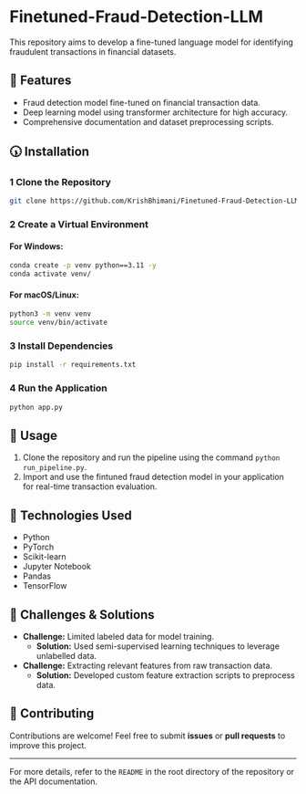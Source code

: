 # **Finetuned-Fraud-Detection-LLM**

This repository aims to develop a fine-tuned language model for identifying fraudulent transactions in financial datasets.

## 🚀 Features

- Fraud detection model fine-tuned on financial transaction data.
- Deep learning model using transformer architecture for high accuracy.
- Comprehensive documentation and dataset preprocessing scripts.

## 🕠️ Installation

### 1 Clone the Repository

```sh
git clone https://github.com/KrishBhimani/Finetuned-Fraud-Detection-LLM.git
```

### 2 Create a Virtual Environment

#### For Windows:
```sh
conda create -p venv python==3.11 -y
conda activate venv/
```

#### For macOS/Linux:
```sh
python3 -m venv venv
source venv/bin/activate
```

### 3 Install Dependencies

```sh
pip install -r requirements.txt
```

### 4 Run the Application

```sh
python app.py
```

## 📌 Usage

1. Clone the repository and run the pipeline using the command `python run_pipeline.py`.
2. Import and use the fintuned fraud detection model in your application for real-time transaction evaluation.

## 🔧 Technologies Used

- Python
- PyTorch
- Scikit-learn
- Jupyter Notebook
- Pandas
- TensorFlow

## 🚀 Challenges & Solutions

- **Challenge:** Limited labeled data for model training.
  - **Solution:** Used semi-supervised learning techniques to leverage unlabelled data.
- **Challenge:** Extracting relevant features from raw transaction data.
  - **Solution:** Developed custom feature extraction scripts to preprocess data.

## 🤝 Contributing

Contributions are welcome! Feel free to submit **issues** or **pull requests** to improve this project.

---

For more details, refer to the `README` in the root directory of the repository or the API documentation.